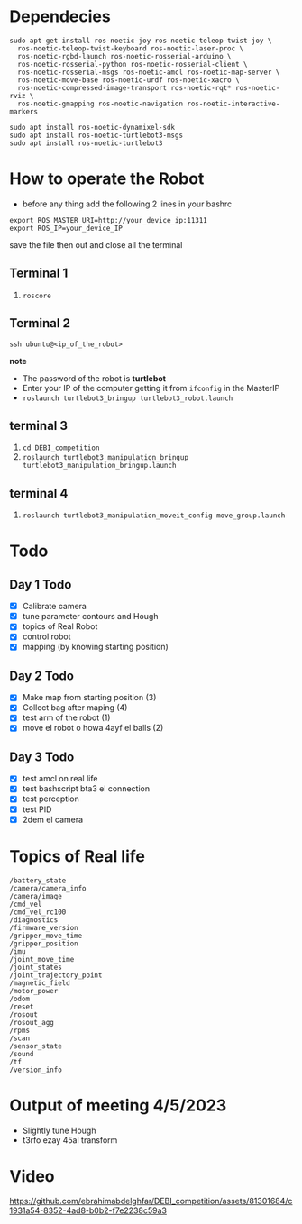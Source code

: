 # Dependecies
 
```
sudo apt-get install ros-noetic-joy ros-noetic-teleop-twist-joy \
  ros-noetic-teleop-twist-keyboard ros-noetic-laser-proc \
  ros-noetic-rgbd-launch ros-noetic-rosserial-arduino \
  ros-noetic-rosserial-python ros-noetic-rosserial-client \
  ros-noetic-rosserial-msgs ros-noetic-amcl ros-noetic-map-server \
  ros-noetic-move-base ros-noetic-urdf ros-noetic-xacro \
  ros-noetic-compressed-image-transport ros-noetic-rqt* ros-noetic-rviz \
  ros-noetic-gmapping ros-noetic-navigation ros-noetic-interactive-markers
```
```
sudo apt install ros-noetic-dynamixel-sdk
sudo apt install ros-noetic-turtlebot3-msgs
sudo apt install ros-noetic-turtlebot3
```
# How to operate the Robot
* before any thing add the following 2 lines in your bashrc
```
export ROS_MASTER_URI=http://your_device_ip:11311
export ROS_IP=your_device_IP
```
save the file then out and close all the terminal  

## Terminal 1
1. ```roscore```
## Terminal 2
```
ssh ubuntu@<ip_of_the_robot>
```
**note**
* The password of the robot is **turtlebot**
* Enter your IP of the computer getting it from ```ifconfig``` in the MasterIP
* ```roslaunch turtlebot3_bringup turtlebot3_robot.launch```
## terminal 3
1. ```cd DEBI_competition```
2. ```roslaunch turtlebot3_manipulation_bringup turtlebot3_manipulation_bringup.launch```
## terminal 4
1. ```roslaunch turtlebot3_manipulation_moveit_config move_group.launch```


# Todo
## Day 1 Todo
- [x]  Calibrate camera
- [x]  tune parameter contours and Hough
- [x]  topics of Real Robot
- [x]  control robot
- [x]  mapping (by knowing starting position)
## Day 2 Todo
- [x] Make map from starting position (3)
- [x] Collect bag after maping (4)
- [x] test arm of the robot (1) 
- [x] move el robot o howa 4ayf el balls (2) 
## Day 3 Todo
- [x] test amcl on real life
- [x] test bashscript bta3 el connection 
- [x] test perception  
- [x] test PID
- [x] 2dem el camera 
# Topics of Real life
```
/battery_state
/camera/camera_info
/camera/image
/cmd_vel
/cmd_vel_rc100
/diagnostics
/firmware_version
/gripper_move_time
/gripper_position
/imu
/joint_move_time
/joint_states
/joint_trajectory_point
/magnetic_field
/motor_power
/odom
/reset
/rosout
/rosout_agg
/rpms
/scan
/sensor_state
/sound
/tf
/version_info

```
# Output of meeting 4/5/2023
 * Slightly tune Hough 
 * t3rfo ezay 45al transform 
# Video


https://github.com/ebrahimabdelghfar/DEBI_competition/assets/81301684/c1931a54-8352-4ad8-b0b2-f7e2238c59a3


